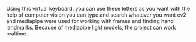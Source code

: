 Using this virtual keyboard, you can use these letters as you want with the help of computer vision you can type and search whatever you want
cv2 and mediapipe were used for working with frames and finding hand landmarks.
Because of mediapipe light models, the project can work realtime.
